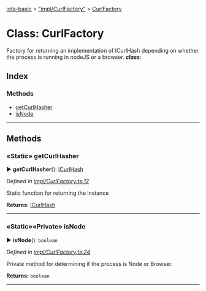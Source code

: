 [iota-basic](../README.md) > ["impl/CurlFactory"](../modules/_impl_curlfactory_.md) > [CurlFactory](../classes/_impl_curlfactory_.curlfactory.md)



# Class: CurlFactory


Factory for returning an implementation of ICurlHash depending on whether the process is running in nodeJS or a browser.
*__class__*: 


## Index

### Methods

* [getCurlHasher](_impl_curlfactory_.curlfactory.md#getcurlhasher)
* [isNode](_impl_curlfactory_.curlfactory.md#isnode)



---
## Methods
<a id="getcurlhasher"></a>

### «Static» getCurlHasher

► **getCurlHasher**(): [ICurlHash](../interfaces/_api_curlhash_.icurlhash.md)



*Defined in [impl/CurlFactory.ts:12](https://github.com/thedewpoint/iota-basic/blob/243d8a8/src/impl/CurlFactory.ts#L12)*



Static function for returning the instance




**Returns:** [ICurlHash](../interfaces/_api_curlhash_.icurlhash.md)





___

<a id="isnode"></a>

### «Static»«Private» isNode

► **isNode**(): `boolean`



*Defined in [impl/CurlFactory.ts:24](https://github.com/thedewpoint/iota-basic/blob/243d8a8/src/impl/CurlFactory.ts#L24)*



Private method for determining if the process is Node or Browser.




**Returns:** `boolean`





___


